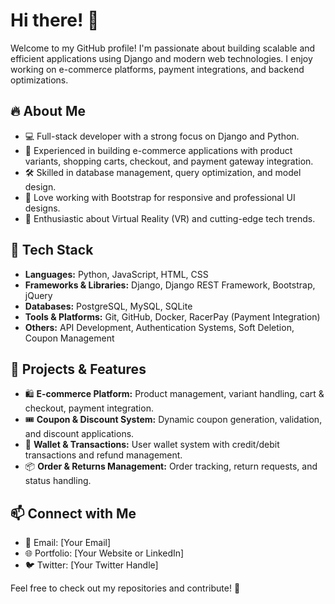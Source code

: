 # Hi there! 👋

Welcome to my GitHub profile! I'm passionate about building scalable and efficient applications using Django and modern web technologies. I enjoy working on e-commerce platforms, payment integrations, and backend optimizations.

## 🔥 About Me
- 💻 Full-stack developer with a strong focus on Django and Python.
- 🛒 Experienced in building e-commerce applications with product variants, shopping carts, checkout, and payment gateway integration.
- 🛠 Skilled in database management, query optimization, and model design.
- 🎨 Love working with Bootstrap for responsive and professional UI designs.
- 🚀 Enthusiastic about Virtual Reality (VR) and cutting-edge tech trends.

## 🚀 Tech Stack
- **Languages:** Python, JavaScript, HTML, CSS
- **Frameworks & Libraries:** Django, Django REST Framework, Bootstrap, jQuery
- **Databases:** PostgreSQL, MySQL, SQLite
- **Tools & Platforms:** Git, GitHub, Docker, RacerPay (Payment Integration)
- **Others:** API Development, Authentication Systems, Soft Deletion, Coupon Management

## 📌 Projects & Features
- 🛍 **E-commerce Platform:** Product management, variant handling, cart & checkout, payment integration.
- 🎟 **Coupon & Discount System:** Dynamic coupon generation, validation, and discount applications.
- 🏦 **Wallet & Transactions:** User wallet system with credit/debit transactions and refund management.
- 📦 **Order & Returns Management:** Order tracking, return requests, and status handling.

## 📫 Connect with Me
- 📧 Email: [Your Email]
- 🌐 Portfolio: [Your Website or LinkedIn]
- 🐦 Twitter: [Your Twitter Handle]

Feel free to check out my repositories and contribute! 🚀
